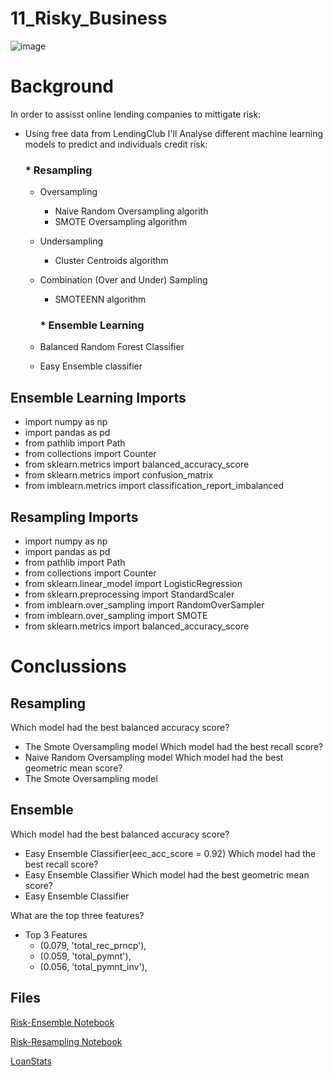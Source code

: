 # 11_Risky_Business

![image](http://blogs.edf.org/energyexchange/files/2017/06/risk_management.jpg)

# Background
In order to assisst online lending companies to mittigate risk:

* Using free data from LendingClub I'll Analyse different machine learning models to predict and individuals credit risk: 
   ### * Resampling
  * Oversampling
     * Naive Random Oversampling algorith
     * SMOTE Oversampling algorithm 
  * Undersampling
       * Cluster Centroids algorithm 
  * Combination (Over and Under) Sampling
       * SMOTEENN algorithm
            
    ### * Ensemble Learning
   * Balanced Random Forest Classifier 
   * Easy Ensemble classifier
    
## Ensemble Learning Imports

* import numpy as np
* import pandas as pd
* from pathlib import Path
* from collections import Counter
* from sklearn.metrics import balanced_accuracy_score
* from sklearn.metrics import confusion_matrix
* from imblearn.metrics import classification_report_imbalanced

## Resampling Imports

* import numpy as np
* import pandas as pd
* from pathlib import Path
* from collections import Counter
* from sklearn.linear_model import LogisticRegression
* from sklearn.preprocessing import StandardScaler
* from imblearn.over_sampling import RandomOverSampler
* from imblearn.over_sampling import SMOTE
* from sklearn.metrics import balanced_accuracy_score
  
# Conclussions

## Resampling

Which model had the best balanced accuracy score? 
   * The Smote Oversampling model
Which model had the best recall score? 
   * Naive Random Oversampling model
Which model had the best geometric mean score? 
   * The Smote Oversampling model

## Ensemble 

Which model had the best balanced accuracy score? 
  * Easy Ensemble Classifier(eec_acc_score = 0.92)
Which model had the best recall score? 
  * Easy Ensemble Classifier
Which model had the best geometric mean score? 
   * Easy  Ensemble Classifier

What are the top three features?
* Top 3 Features
    * (0.079, 'total_rec_prncp'),
    * (0.059, 'total_pymnt'),
    * (0.056, 'total_pymnt_inv'),



## Files

[Risk-Ensemble Notebook](https://github.com/kary2003/11_Risky_Business/blob/main/credit_risk_ensemble.ipynb)

[Risk-Resampling Notebook](https://github.com/kary2003/11_Risky_Business/blob/main/credit_risk_resampling.ipynb)

[LoanStats](https://github.com/kary2003/11_Risky_Business/tree/main/Resources)



